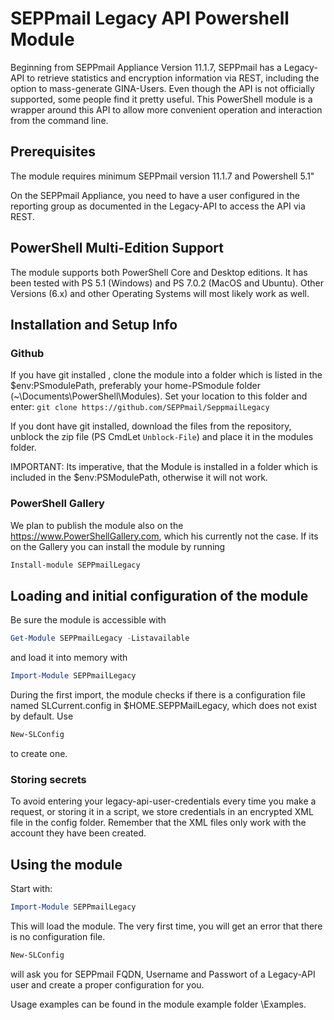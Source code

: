 # SEPPmail Legacy API Powershell Module

Beginning from SEPPmail Appliance Version 11.1.7, SEPPmail has a Legacy-API to retrieve statistics and encryption information via REST, including the option to mass-generate GINA-Users. Even though the API is not officially supported, some people find it pretty useful. This PowerShell module is a wrapper around this API to allow more convenient operation and interaction from the command line.

## Prerequisites

The module requires minimum SEPPmail version 11.1.7 and Powershell 5.1"

On the SEPPmail Appliance, you need to have a user configured in the reporting group as documented in the Legacy-API to access the API via REST.

## PowerShell Multi-Edition Support

The module supports both PowerShell Core and Desktop editions. It has been tested with PS 5.1 (Windows) and PS 7.0.2 (MacOS and Ubuntu). Other Versions (6.x) and other Operating Systems will most likely work as well.

## Installation and Setup Info

### Github

If you have git installed , clone the module into a folder which is listed in the $env:PSmodulePath, preferably your home-PSmodule folder (~\Documents\PowerShell\Modules). Set your location to this folder and enter:
`git clone https://github.com/SEPPmail/SeppmailLegacy`

If you dont have git installed, download the files from the repository, unblock the zip file (PS CmdLet `Unblock-File`) and place it in the modules folder.

IMPORTANT: Its imperative, that the Module is installed in a folder which is included in the $env:PSModulePath, otherwise it will not work.

### PowerShell Gallery

We plan to publish the module also on the <https://www.PowerShellGallery.com>, which his currently not the case. If its on the Gallery you can install the module by running
```powershell
Install-module SEPPmailLegacy
```

## Loading and initial configuration of the module

Be sure the module is accessible with 
```powershell
Get-Module SEPPmailLegacy -Listavailable
```
and load it into memory with
```powershell
Import-Module SEPPmailLegacy
```

During the first import, the module checks if there is a configuration file named SLCurrent.config in $HOME\.SEPPMailLegacy, which does not exist by default. Use
```powershell
New-SLConfig
```
to create one.

### Storing secrets

To avoid entering your legacy-api-user-credentials every time you make a request, or storing it in a script, we store credentials in an encrypted XML file in the config folder. Remember that the XML files only work with the account they have been created.

## Using the module

Start with:

```powershell
Import-Module SEPPmailLegacy
```

This will load the module. The very first time, you will get an error that there is no configuration file.

```powershell
New-SLConfig
```
 will ask you for SEPPmail FQDN, Username and Passwort of a Legacy-API user and create a proper configuration for you.

Usage examples can be found in the module example folder \Examples.
